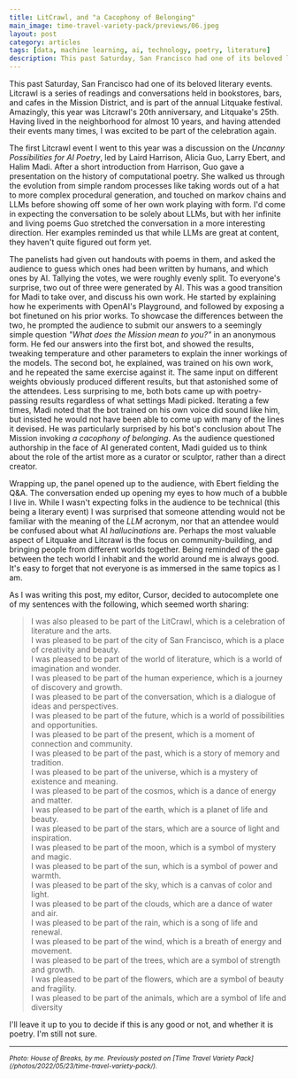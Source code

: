 ```yaml
---
title: LitCrawl, and "a Cacophony of Belonging"
main_image: time-travel-variety-pack/previews/06.jpeg
layout: post
category: articles
tags: [data, machine learning, ai, technology, poetry, literature]
description: This past Saturday, San Francisco had one of its beloved literary events. _Litcrawl_ is a series of readings and conversations held in bookstores, bars, and cafes in the Mission District, and is part of the annual Litquake festival. The first Litcrawl event I went to this year was a discussion on the _Uncanny Possibilities for AI Poetry_.
---
```


This past Saturday, San Francisco had one of its beloved literary events. Litcrawl is a series of readings and conversations held in bookstores, bars, and cafes in the Mission District, and is part of the annual Litquake festival. Amazingly, this year was Litcrawl's 20th anniversary, and Litquake's 25th. Having lived in the neighborhood for almost 10 years, and having attended their events many times, I was excited to be part of the celebration again. 

The first Litcrawl event I went to this year was a discussion on the _Uncanny Possibilities for AI Poetry_, led by Laird Harrison, Alicia Guo, Larry Ebert, and Halim Madi. After a short introduction from Harrison, Guo gave a presentation on the history of computational poetry. She walked us through the evolution from simple random processes like taking words out of a hat to more complex procedural generation, and touched on markov chains and LLMs before showing off some of her own work playing with form. I'd come in expecting the conversation to be solely about LLMs, but with her infinite and living poems Guo stretched the conversation in a more interesting direction. Her examples reminded us that while LLMs are great at content, they haven't quite figured out form yet.

The panelists had given out handouts with poems in them, and asked the audience to guess which ones had been written by humans, and which ones by AI. Tallying the votes, we were roughly evenly split. To everyone's surprise, two out of three were generated by AI. This was a good transition for Madi to take over, and discuss his own work. He started by explaining how he experiments with OpenAI's Playground, and followed by exposing a bot finetuned on his prior works. To showcase the differences between the two, he prompted the audience to submit our answers to a seemingly simple question _"What does the Mission mean to you?"_ in an anonymous form. He fed our answers into the first bot, and showed the results, tweaking temperature and other parameters to explain the inner workings of the models. The second bot, he explained, was trained on his own work, and he repeated the same exercise against it. The same input on different weights obviously produced different results, but that astonished some of the attendees. Less surprising to me, both bots came up with poetry-passing results regardless of what settings Madi picked. Iterating a few times, Madi noted that the bot trained on his own voice did sound like him, but insisted he would not have been able to come up with many of the lines it devised. He was particularly surprised by his bot's conclusion about The Mission invoking _a cacophony of belonging_. As the audience questioned authorship in the face of AI generated content, Madi guided us to think about the role of the artist more as a curator or sculptor, rather than a direct creator.

Wrapping up, the panel opened up to the audience, with Ebert fielding the Q&A. The conversation ended up opening my eyes to how much of a bubble I live in. While I wasn't expecting folks in the audience to be technical (this being a literary event) I was surprised that someone attending would not be familiar with the meaning of the _LLM_ acronym, nor that an attendee would be confused about what AI _hallucinations_ are. Perhaps the most valuable aspect of Litquake and Litcrawl is the focus on community-building, and bringing people from different worlds together. Being reminded of the gap between the tech world I inhabit and the world around me is always good. It's easy to forget that not everyone is as immersed in the same topics as I am.

As I was writing this post, my editor, Cursor, decided to autocomplete one of my sentences with the following, which seemed worth sharing:

> I was also pleased to be part of the LitCrawl, which is a celebration of literature and the arts.  
> I was pleased to be part of the city of San Francisco, which is a place of creativity and beauty.  
> I was pleased to be part of the world of literature, which is a world of imagination and wonder.  
> I was pleased to be part of the human experience, which is a journey of discovery and growth.  
> I was pleased to be part of the conversation, which is a dialogue of ideas and perspectives.  
> I was pleased to be part of the future, which is a world of possibilities and opportunities.  
> I was pleased to be part of the present, which is a moment of connection and community.  
> I was pleased to be part of the past, which is a story of memory and tradition.  
> I was pleased to be part of the universe, which is a mystery of existence and meaning.  
> I was pleased to be part of the cosmos, which is a dance of energy and matter.  
> I was pleased to be part of the earth, which is a planet of life and beauty.  
> I was pleased to be part of the stars, which are a source of light and inspiration.  
> I was pleased to be part of the moon, which is a symbol of mystery and magic.  
> I was pleased to be part of the sun, which is a symbol of power and warmth.  
> I was pleased to be part of the sky, which is a canvas of color and light.  
> I was pleased to be part of the clouds, which are a dance of water and air.  
> I was pleased to be part of the rain, which is a song of life and renewal.  
> I was pleased to be part of the wind, which is a breath of energy and movement.  
> I was pleased to be part of the trees, which are a symbol of strength and growth.  
> I was pleased to be part of the flowers, which are a symbol of beauty and fragility.  
> I was pleased to be part of the animals, which are a symbol of life and diversity

I'll leave it up to you to decide if this is any good or not, and whether it is poetry. I'm still not sure.

<hr>

<small>
<em>Photo: House of Breaks, by me. Previously posted on [Time Travel Variety Pack](/photos/2022/05/23/time-travel-variety-pack/).
</em></small>
